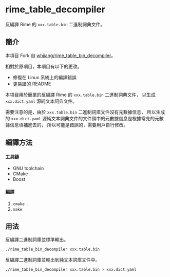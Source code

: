 # rime_table_decompiler

反編譯 Rime 的 ``xxx.table.bin`` 二進制詞典文件。

## 簡介

本項目 Fork 自 [whjiang/rime_table_bin_decompiler](https://github.com/whjiang/rime_table_bin_decompiler)。

相對於原項目，本項目有以下的更改。

+ 修復在 Linux 系統上的編譯錯誤
+ 更易讀的 README

本項目用於簡單的反編譯 Rime 的 ``xxx.table.bin`` 二進制詞典文件，
以生成 ``xxx.dict.yaml`` 源純文本詞典文件。

需要注意的是，由於 ``xxx.table.bin`` 二進制詞庫文件沒有元數據信息，
所以生成的 ``xxx.dict.yaml``
源純文本詞典文件的文件頭中的元數據信息是根據常見的元數據信息填補進去的，
所以可能是錯誤的，需要用戶自行修改。

## 編譯方法

#### 工具鏈

+ GNU toolchain
+ CMake
+ Boost

#### 編譯

1. ``cmake .``
2. ``make``

## 用法

反編譯二進制詞庫並標準輸出。

```Bash
./rime_table_bin_decompiler xxx.table.bin
```

反編譯二進制詞庫並輸出到純文本詞庫文件中。

```Bash
./rime_table_bin_decompiler xxx.table.bin > xxx.dict.yaml
```
